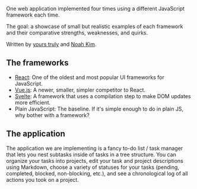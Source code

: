 One web application implemented four times using a different JavaScript framework each time.

The goal: a showcase of small but realistic examples of each framework and their comparative strengths, weaknesses, and quirks.

Written by [yours truly](https://github.com/iafisher) and [Noah Kim](https://github.com/noahdkim).


## The frameworks
- [React](https://reactjs.org/): One of the oldest and most popular UI frameworks for JavaScript.
- [Vue.js](https://vuejs.org/): A newer, smaller, simpler competitor to React.
- [Svelte](https://svelte.dev/): A framework that uses a compilation step to make DOM updates more efficient.
- Plain JavaScript: The baseline. If it's simple enough to do in plain JS, why bother with a framework?


## The application
The application we are implementing is a fancy to-do list / task manager that lets you nest subtasks inside of tasks in a tree structure. You can organize your tasks into projects, edit your task and project descriptions using Markdown, choose a variety of statuses for your tasks (pending, completed, blocked, non-blocking, etc.), and see a chronological log of all actions you took on a project.
